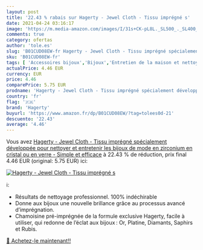 ```yaml
---
layout: post
title: '22.43 % rabais sur Hagerty - Jewel Cloth - Tissu imprégné s'
date: 2021-04-24 03:16:17
image: 'https://m.media-amazon.com/images/I/31s+CK-pL8L._SL500_._SL400_.jpg'
comments: true
category: ofertas
author: 'tole.es'
slug: 'B01CUD08EW-fr Hagerty - Jewel Cloth - Tissu imprégné spécialement...'
sku: 'B01CUD08EW-fr'
tags: [ 'Accessoires bijoux','Bijoux','Entretien de la maison et nettoyage','Epicerie','Nettoyage et entretien de bijoux','hagerty','Épicerie', ]
actualPrice: 4.46 EUR
currency: EUR
price: 4.46
comparePrice: 5.75 EUR
prodname: 'Hagerty - Jewel Cloth - Tissu imprégné spécialement développée pour nettoyer et entretenir les bijoux de mode en zirconium  en cristal ou en verre - Simple et efficace'
country: 'fr'
flag: '🇫🇷'
brand: 'Hagerty'
buyurl: 'https://www.amazon.fr/dp/B01CUD08EW/?tag=tolees0d-21'
descuento: '22.43'
average: '4.46'
---
```


Vous avez [Hagerty - Jewel Cloth - Tissu imprégné spécialement développée pour nettoyer et entretenir les bijoux de mode en zirconium  en cristal ou en verre - Simple et efficace](https://www.amazon.fr/dp/B01CUD08EW/?tag=tolees0d-21)  à  22.43 % de réduction, prix final  4.46 EUR (original: 5.75 EUR) ici:

[![Hagerty - Jewel Cloth - Tissu imprégné s](https://m.media-amazon.com/images/I/31s+CK-pL8L._SL500_._SL400_.jpg)](https://www.amazon.fr/dp/B01CUD08EW/?tag=tolees0d-21)

ℹ️:

- Résultats de nettoyage professionnel. 100% indéchirable
- Donne aux bijoux une nouvelle brillance grâce au processus avancé d’imprégnation.
- Chamoisine pré-imprégnée de la formule exclusive Hagerty, facile à utiliser, qui redonne de l’éclat aux bijoux : Or, Platine, Diamants, Saphirs et Rubis.

[🛒 Achetez-le maintenant!!](https://www.amazon.fr/dp/B01CUD08EW/?tag=tolees0d-21)
